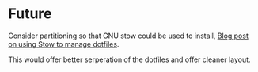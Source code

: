 Future
==

Consider partitioning so that GNU stow could be used to install, [Blog post on using Stow to manage dotfiles](http://brandon.invergo.net/news/2012-05-26-using-gnu-stow-to-manage-your-dotfiles.html).

This would offer better serperation of the dotfiles and offer cleaner layout.
